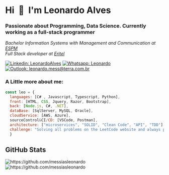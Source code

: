 <div align="left">
    <h1>Hi &nbsp;👋&nbsp; I'm Leonardo Alves</h1>
    <h3>Passionate about Programming, Data Science. Currently working as a full-stack programmer </h3>
    <p><em>Bachelor Information Systems with Management and Communication at <a href="https://www.espm.br/cursos-de-graduacao/sistemas-de-informacao/">ESPM</a></br>
    Full Stack developer at <a href="https://www.eritel.com.br/">Eritel</a></em></p>
    
[![Linkedin: LeonardoAlves](https://img.shields.io/badge/-LeonardoAlves-blue?style=flat-square&logo=Linkedin&logoColor=white&link=https://www.linkedin.com/in/leonardo-messias-alves-a5261a15b/)](https://www.linkedin.com/in/leonardo-messias-alves-a5261a15b/)
[![Whatsapp: Leonardo](https://img.shields.io/badge/-LeonardoAlves-green?style=flat-square&logo=Whatsapp&logoColor=white&link=https://api.whatsapp.com/send/?phone=5511970281491&text&app_absent=0)](https://api.whatsapp.com/send/?phone=5511970281491&text&app_absent=0)
[![Outlook: leonardo.mess@terra.com.br](https://img.shields.io/badge/leonardo.mess@terra.com.br-0078D4?style=flat-square&logo=microsoft-outlook&logoColor=white)](mailto:leonardo.mess@terra.com.br)
</div>

### A Little more about me:
```javascript
const leo = {
  languages: [C# , Javascript, Typescript, Python],
  front: [HTML, CSS, Jquery, Razor, Bootstrap],
  back: [Node.js, C#, .NET],
  dataBase: [SqlServer, MySQL, Oracle],
  cloudService: [AWS, Azure],
  sourceControl&CI/CD: [VSCode, Postman],
  architecture: ["microservices", "SOLID", "Clean Code", "API", "TDD"],
  challenge: "Solving all problems on the LeetCode website and always preparing myself with the latest"
  }
```

## GitHub Stats
<div aling="center">
<img src="https://github-readme-stats.vercel.app/api?username=messiasleonardo&show_icons=true&theme=tokyonight&hide_border=true&locale=en" alt="https://github.com/messiasleonardo"/>
<img src="https://github-readme-streak-stats.herokuapp.com/?user=messiasleonardo&theme=material-palenight" alt="https://github.com/messiasleonardo"/>
</div>



<!--
**messiasleonardo/messiasleonardo** is a ✨ _special_ ✨ repository because its `README.md` (this file) appears on your GitHub profile.

Here are some ideas to get you started:

- 🔭 I’m currently working on ...
- 🌱 I’m currently learning ...
- 👯 I’m looking to collaborate on ...
- 🤔 I’m looking for help with ...
- 💬 Ask me about ...
- 📫 How to reach me: ...
- 😄 Pronouns: ...
- ⚡ Fun fact: ...
-->
